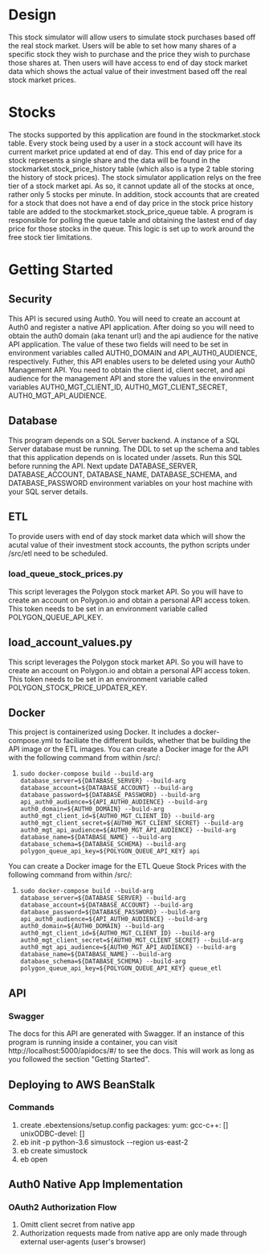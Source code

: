# Design
This stock simulator will allow users to simulate stock purchases based off the real stock market. 
Users will be able to set how many shares of a specific stock they wish to purchase and the price they wish to purchase those shares at.
Then users will have access to end of day stock market data which shows the actual value of their investment based off the real stock market prices.

# Stocks
The stocks supported by this application are found in the stockmarket.stock table. Every stock being used by a user in a stock account will have its current market price updated at end of day. This end of day price for a stock represents a single share and the data will be found in the stockmarket.stock_price_history table (which also is a type 2 table storing the history of stock prices). The stock simulator application relys on the free tier of a stock market api. As so, it cannot update all of the stocks at once, rather only 5 stocks per minute. In addition, stock accounts that are created for a stock that does not have a end of day price in the stock price history table are added to the stockmarket.stock_price_queue table. A program is responsible for polling the queue table and obtaining the lastest end of day price for those stocks in the queue. This logic is set up to work around the free stock tier limitations.

# Getting Started
## Security
This API is secured using Auth0. You will need to create an account at Auth0 and register a native API application. After doing so you will need to obtain the auth0 domain (aka tenant url) and the api audience for the native API application. The value of these two fields will need to be set in environment variables called AUTH0_DOMAIN and API_AUTH0_AUDIENCE, respectively. Futher, this API enables users to be deleted using your Auth0 Management API. You need to obtain the client id, client secret, and api audience for the management API and store the values in the environment variables AUTH0_MGT_CLIENT_ID, AUTH0_MGT_CLIENT_SECRET, AUTH0_MGT_API_AUDIENCE.

## Database
This program depends on a SQL Server backend. A instance of a SQL Server database must be running. The DDL to set up the schema and tables that this application depends on is located under /assets. Run this SQL before running the API. Next update DATABASE_SERVER, DATABASE_ACCOUNT, DATABASE_NAME, DATABASE_SCHEMA, and DATABASE_PASSWORD environment variables on your host machine with your SQL server details.

## ETL
To provide users with end of day stock market data which will show the acutal value of their investment stock accounts, the python scripts under /src/etl need to be scheduled.

### load_queue_stock_prices.py
This script leverages the Polygon stock market API. So you will have to create an account on Polygon.io and obtain a personal API access token. This token needs to be set in an environment variable called POLYGON_QUEUE_API_KEY.

## load_account_values.py
This script leverages the Polygon stock market API. So you will have to create an account on Polygon.io and obtain a personal API access token. This token needs to be set in an environment variable called POLYGON_STOCK_PRICE_UPDATER_KEY.

## Docker
This project is containerized using Docker. It includes a docker-compose.yml to faciliate the different builds, whether that be building the API image or the ETL images. 
You can create a Docker image for the API with the following command from within /src/:
1) `sudo docker-compose build --build-arg database_server=${DATABASE_SERVER} --build-arg database_account=${DATABASE_ACCOUNT} --build-arg database_password=${DATABASE_PASSWORD} --build-arg api_auth0_audience=${API_AUTH0_AUDIENCE} --build-arg auth0_domain=${AUTH0_DOMAIN} --build-arg auth0_mgt_client_id=${AUTH0_MGT_CLIENT_ID} --build-arg auth0_mgt_client_secret=${AUTH0_MGT_CLIENT_SECRET} --build-arg auth0_mgt_api_audience=${AUTH0_MGT_API_AUDIENCE} --build-arg database_name=${DATABASE_NAME} --build-arg database_schema=${DATABASE_SCHEMA} --build-arg polygon_queue_api_key=${POLYGON_QUEUE_API_KEY} api` 

You can create a Docker image for the ETL Queue Stock Prices with the following command from within /src/:
1) `sudo docker-compose build --build-arg database_server=${DATABASE_SERVER} --build-arg database_account=${DATABASE_ACCOUNT} --build-arg database_password=${DATABASE_PASSWORD} --build-arg api_auth0_audience=${API_AUTH0_AUDIENCE} --build-arg auth0_domain=${AUTH0_DOMAIN} --build-arg auth0_mgt_client_id=${AUTH0_MGT_CLIENT_ID} --build-arg auth0_mgt_client_secret=${AUTH0_MGT_CLIENT_SECRET} --build-arg auth0_mgt_api_audience=${AUTH0_MGT_API_AUDIENCE} --build-arg database_name=${DATABASE_NAME} --build-arg database_schema=${DATABASE_SCHEMA} --build-arg polygon_queue_api_key=${POLYGON_QUEUE_API_KEY} queue_etl`

## API
### Swagger
The docs for this API are generated with Swagger. If an instance of this program is running inside a container, you can visit http://localhost:5000/apidocs/#/ to see the docs. This will work as long as you followed the section "Getting Started".

## Deploying to AWS BeanStalk
### Commands
1) create .ebextensions/setup.config
packages:
  yum:
    gcc-c++: []
    unixODBC-devel: []
2) eb init -p python-3.6 simustock --region us-east-2
3) eb create simustock
4) eb open

## Auth0 Native App Implementation 
### OAuth2 Authorization Flow
1) Omitt client secret from native app
2) Authorization requests made from native app are only made through external user-agents (user's browser)
